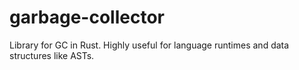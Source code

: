 # garbage-collector

Library for GC in Rust. Highly useful for language runtimes and data structures like ASTs. 

